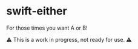# swift-either
For those times you want A or B!

⚠️ This is a work in progress, not ready for use. ⚠️

